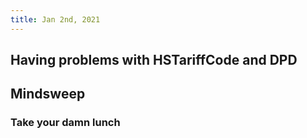 ```yaml
---
title: Jan 2nd, 2021
---
```


## Having problems with HSTariffCode and DPD
## Mindsweep
### Take your damn lunch
###
